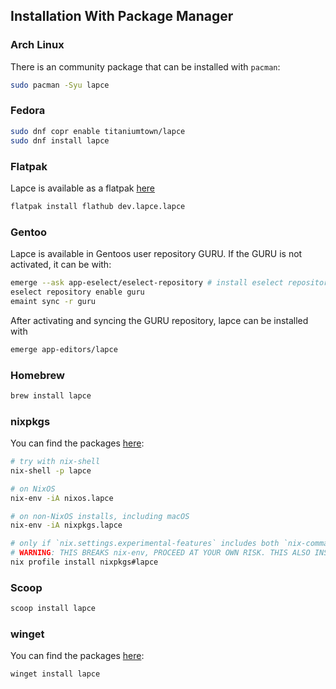 ## Installation With Package Manager

### Arch Linux

There is an community package that can be installed with `pacman`:

```bash
sudo pacman -Syu lapce
```

### Fedora

```bash
sudo dnf copr enable titaniumtown/lapce
sudo dnf install lapce
```

### Flatpak

Lapce is available as a flatpak [here](https://flathub.org/apps/details/dev.lapce.lapce)

```bash
flatpak install flathub dev.lapce.lapce
```

### Gentoo

Lapce is available in Gentoos user repository GURU.
If the GURU is not activated, it can be with:

```bash
emerge --ask app-eselect/eselect-repository # install eselect repository
eselect repository enable guru
emaint sync -r guru
```

After activating and syncing the GURU repository, lapce can be installed with

```bash
emerge app-editors/lapce
```

### Homebrew

```bash
brew install lapce
```

### nixpkgs

You can find the packages [here](https://search.nixos.org/packages?channel=unstable&show=lapce&from=0&size=50&sort=relevance&type=packages&query=lapce):

```bash
# try with nix-shell
nix-shell -p lapce

# on NixOS
nix-env -iA nixos.lapce

# on non-NixOS installs, including macOS
nix-env -iA nixpkgs.lapce

# only if `nix.settings.experimental-features` includes both `nix-command` and `flakes`.
# WARNING: THIS BREAKS nix-env, PROCEED AT YOUR OWN RISK. THIS ALSO INSTALLS FROM UNSTABLE BRANCH.
nix profile install nixpkgs#lapce
```

### Scoop

```bash
scoop install lapce
```

### winget

You can find the packages [here](https://github.com/microsoft/winget-pkgs/tree/master/manifests/l/Lapce/Lapce):

```bash
winget install lapce
```
